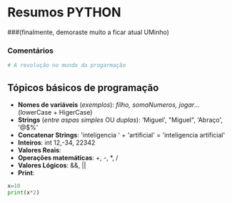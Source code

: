 # Resumos PYTHON 
###(finalmente, demoraste muito a ficar atual UMinho)

### Comentários
```python
# A revolução no mundo da progarmação
```

## Tópicos básicos de programação

- __Nomes de variáveis__ (_exemplos_): _filho, somaNumeros, jogar_… (lowerCase + HigerCase)
- __Strings__ (_entre aspas simples_ OU _duplas_): ‘Miguel', "Miguel", ‘Abraço', '@$%'
- __Concatenar Strings__: 'inteligencia ' + 'artificial' = 'inteligencia artificial'
- __Inteiros__: int 12,-34, 22342
- __Valores Reais__:
- __Operações matemáticas__: +, -, *, /
- __Valores Lógicos__: &&, ||
- __Print__: 

```python
x=10
print(x*2) 
```


